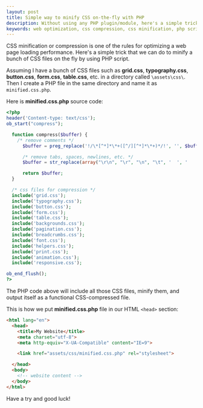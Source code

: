```yaml
---
layout: post
title: Simple way to minify CSS on-the-fly with PHP
description: Without using any PHP plugin/module, here's a simple trick to minify CSS code on-the-fly with PHP script.
keywords: web optimization, css compression, css minification, php script
---
```


CSS minification or compression is one of the rules for optimizing a web page loading performance. Here's a simple trick that we can do to minify a bunch of CSS files on the fly by using PHP script.

Assuming I have a bunch of CSS files such as **grid.css**, **typography.css**, **button.css**, **form.css**, **table.css**, etc. in a directory called `\assets\css\`. Then I create a PHP file in the same directory and name it as `minified.css.php`.

Here is **minified.css.php** source code:

```php
<?php
header('Content-type: text/css');
ob_start("compress");

  function compress($buffer) {
    /* remove comments */
      $buffer = preg_replace('!/\*[^*]*\*+([^/][^*]*\*+)*/!', '', $buffer);

      /* remove tabs, spaces, newlines, etc. */
      $buffer = str_replace(array("\r\n", "\r", "\n", "\t", '  ', '    ', '    '), '', $buffer);

      return $buffer;
  }

  /* css files for compression */
  include('grid.css');
  include('typography.css');
  include('button.css');
  include('form.css');
  include('table.css');
  include('backgrounds.css');
  include('pagination.css');
  include('breadcrumbs.css');
  include('font.css');
  include('helpers.css');
  include('print.css');
  include('animation.css');
  include('responsive.css');

ob_end_flush();
?>
```

The PHP code above will include all those CSS files, minify them, and output itself as a functional CSS-compressed file.

This is how we put **minified.css.php** file in our HTML `<head>` section:

```HTML
<html lang="en">
  <head>
    <title>My Website</title>
    <meta charset="utf-8">
    <meta http-equiv="X-UA-Compatible" content="IE=9">

    <link href="assets/css/minified.css.php" rel="stylesheet">

  </head>
  <body>
    <!-- website content -->
  </body>
</html>
```

Have a try and good luck!
